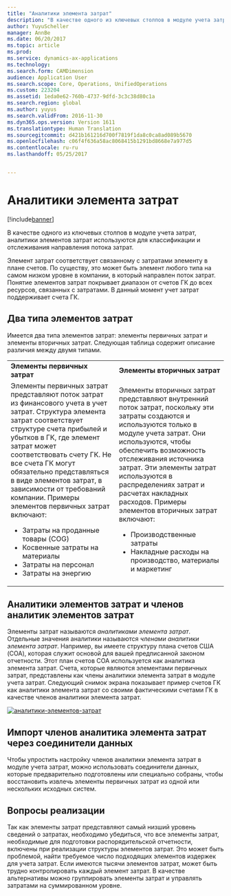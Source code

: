 ```yaml
---
title: "Аналитики элемента затрат"
description: "В качестве одного из ключевых столпов в модуле учета затрат, аналитики элементов затрат используются для классификации и отслеживания направления потока затрат."
author: YuyuScheller
manager: AnnBe
ms.date: 06/20/2017
ms.topic: article
ms.prod: 
ms.service: dynamics-ax-applications
ms.technology: 
ms.search.form: CAMDimension
audience: Application User
ms.search.scope: Core, Operations, UnifiedOperations
ms.custom: 223204
ms.assetid: 1eda0e62-760b-4737-9dfd-3c3c38d80c1a
ms.search.region: global
ms.author: yuyus
ms.search.validFrom: 2016-11-30
ms.dyn365.ops.version: Version 1611
ms.translationtype: Human Translation
ms.sourcegitcommit: d421b161216d700f7819f1da8c0ca8ad089b5670
ms.openlocfilehash: c06f4f636a58ac8068415b1291bd8668e7a977d5
ms.contentlocale: ru-ru
ms.lasthandoff: 05/25/2017


---
```


# <a name="cost-element-dimensions"></a>Аналитики элемента затрат

[!include[banner](../includes/banner.md)]


В качестве одного из ключевых столпов в модуле учета затрат, аналитики элементов затрат используются для классификации и отслеживания направления потока затрат. 

Элемент затрат соответствует связанному с затратами элементу в плане счетов. По существу, это может быть элемент любого типа на самом низком уровне в компании, в который направлен поток затрат. Понятие элементов затрат покрывает диапазон от счетов ГК до всех ресурсов, связанных с затратами. В данный момент учет затрат поддерживает счета ГК.

## <a name="two-types-of-cost-elements"></a>Два типа элементов затрат
Имеется два типа элементов затрат: элементы первичных затрат и элементы вторичных затрат. Следующая таблица содержит описание различия между двумя типами.

<table>
<colgroup>
<col width="50%" />
<col width="50%" />
</colgroup>
<tbody>
<tr class="odd">
<td><strong>Элементы первичных затрат</strong></td>
<td><strong>Элементы вторичных затрат</strong></td>
</tr>
<tr class="even">
<td>Элементы первичных затрат представляют поток затрат из финансового учета в учет затрат. Структура элемента затрат соответствует структуре счета прибылей и убытков в ГК, где элемент затрат может соответствовать счету ГК. Не все счета ГК могут обязательно представляться в виде элементов затрат, в зависимости от требований компании. Примеры элементов первичных затрат включают:
<ul>
<li>Затраты на проданные товары (COG)</li>
<li>Косвенные затраты на материалы</li>
<li>Затраты на персонал</li>
<li>Затраты на энергию</li>
</ul></td>
<td>Элементы вторичных затрат представляют внутренний поток затрат, поскольку эти затраты создаются и используются только в модуле учета затрат. Они используются, чтобы обеспечить возможность отслеживания источника затрат. Эти элементы затрат используются в распределениях затрат и расчетах накладных расходов. Примеры элементов вторичных затрат включают:
<ul>
<li>Производственные затраты</li>
<li>Накладные расходы на производство, материалы и маркетинг</li>
</ul></td>
</tr>
</tbody>
</table>

## <a name="cost-element-dimensions-and-cost-element-dimension-members"></a>Аналитики элементов затрат и членов аналитик элементов затрат
Элементы затрат называются *аналитиками элемента затрат*. Отдельные значения аналитики называются *членами аналитики элемента затрат*. Например, вы имеете структуру плана счетов США (COA), которая служит основой для вашей предписанной законом отчетности. Этот план счетов COA используется как аналитика элемента затрат. Счета, которые являются элементами первичных затрат, представлены как члены аналитики элемента затрат в модуле учета затрат. Следующий снимок экрана показывает пример счетов ГК как аналитики элемента затрат со своими фактическими счетами ГК в качестве членов аналитики элемента затрат. 

[![аналитики-элементов-затрат](./media/cost-element-dimensions.png)](./media/cost-element-dimensions.png)

## <a name="import-cost-element-dimension-members-through-data-connectors"></a>Импорт членов аналитика элемента затрат через соединители данных
Чтобы упростить настройку членов аналитики элемента затрат в модуле учета затрат, можно использовать соединители данных, которые предварительно подготовлены или специально собраны, чтобы восстановить извлечь элементы первичных затрат из одной или нескольких исходных систем.

## <a name="implementation-considerations"></a>Вопросы реализации
Так как элементы затрат представляют самый низший уровень сведений о затратах, необходимо убедиться, что все элементы затрат, необходимые для подготовки распорядительской отчетности, включены при реализации структуры элементов затрат. Это может быть проблемой, найти требуемое число подходящих элементов издержек для учета затрат. Если имеются тысячи элементов затрат, может быть трудно контролировать каждый элемент затрат. В качестве альтернативы можно группировать элементы затрат и управлять затратами на суммированном уровне.




